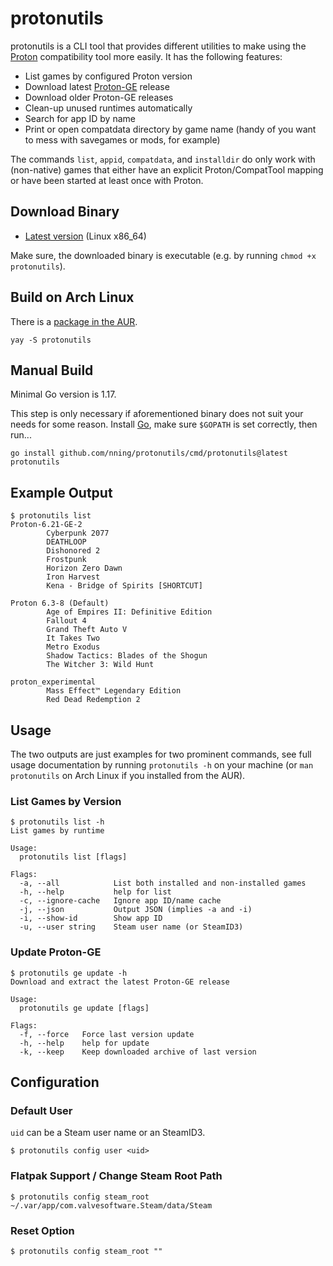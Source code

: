 # protonutils

protonutils is a CLI tool that provides different utilities to make using the [Proton][0] compatibility tool more easily. It has the following features:

* List games by configured Proton version
* Download latest [Proton-GE][1] release
* Download older Proton-GE releases
* Clean-up unused runtimes automatically
* Search for app ID by name
* Print or open compatdata directory by game name (handy of you want to mess with savegames or mods, for example)

The commands `list`, `appid`, `compatdata`, and `installdir` do only work with (non-native) games that either have an explicit Proton/CompatTool mapping or have been started at least once with Proton.

## Download Binary

* [Latest version](https://github.com/nning/protonutils/releases/latest/download/protonutils) (Linux x86_64)  

Make sure, the downloaded binary is executable (e.g. by running `chmod +x protonutils`).

## Build on Arch Linux

There is a [package in the AUR][2].

    yay -S protonutils

## Manual Build

Minimal Go version is 1.17.

This step is only necessary if aforementioned binary does not suit your needs for some reason. Install [Go](https://golang.org/), make sure `$GOPATH` is set correctly, then run...

    go install github.com/nning/protonutils/cmd/protonutils@latest
    protonutils

## Example Output

    $ protonutils list
    Proton-6.21-GE-2
            Cyberpunk 2077
            DEATHLOOP
            Dishonored 2
            Frostpunk
            Horizon Zero Dawn
            Iron Harvest
            Kena - Bridge of Spirits [SHORTCUT]

    Proton 6.3-8 (Default)
            Age of Empires II: Definitive Edition
            Fallout 4
            Grand Theft Auto V
            It Takes Two
            Metro Exodus
            Shadow Tactics: Blades of the Shogun
            The Witcher 3: Wild Hunt

    proton_experimental
            Mass Effect™ Legendary Edition
            Red Dead Redemption 2

## Usage

The two outputs are just examples for two prominent commands, see full usage
documentation by running `protonutils -h` on your machine (or `man protonutils`
on Arch Linux if you installed from the AUR).

### List Games by Version

    $ protonutils list -h
    List games by runtime
    
    Usage:
      protonutils list [flags]
    
    Flags:
      -a, --all            List both installed and non-installed games
      -h, --help           help for list
      -c, --ignore-cache   Ignore app ID/name cache
      -j, --json           Output JSON (implies -a and -i)
      -i, --show-id        Show app ID
      -u, --user string    Steam user name (or SteamID3)

### Update Proton-GE

    $ protonutils ge update -h
    Download and extract the latest Proton-GE release

    Usage:
      protonutils ge update [flags]

    Flags:
      -f, --force   Force last version update
      -h, --help    help for update
      -k, --keep    Keep downloaded archive of last version

## Configuration

### Default User

`uid` can be a Steam user name or an SteamID3.

    $ protonutils config user <uid>

### Flatpak Support / Change Steam Root Path

    $ protonutils config steam_root ~/.var/app/com.valvesoftware.Steam/data/Steam

### Reset Option

    $ protonutils config steam_root ""


[0]: https://github.com/ValveSoftware/Proton
[1]: https://github.com/GloriousEggroll/proton-ge-custom
[2]: https://aur.archlinux.org/packages/protonutils/
